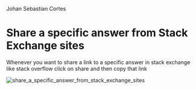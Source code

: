 Johan Sebastian Cortes

# Share a specific answer from Stack Exchange sites

Whenever you want to share a link to a specific answer in stack exchange like stack overflow click on share and then copy that link

![share_a_specific_answer_from_stack_exchange_sites](https://user-images.githubusercontent.com/7448243/35040064-bd19a7b6-fb77-11e7-9083-8e1c1bac10f0.png)
